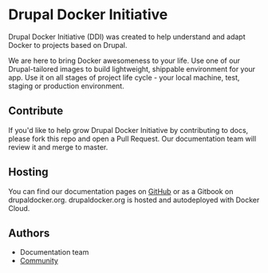 Drupal Docker Initiative
==================

Drupal Docker Initiative (DDI) was created to help understand and adapt Docker to projects based on Drupal.

We are here to bring Docker awesomeness to your life. Use one of our Drupal-tailored images to build lightweight, shippable environment for your app. Use it on all stages of project life cycle - your local machine, test, staging or production environment.

## Contribute

If you'd like to help grow Drupal Docker Initiative by contributing to docs, please fork this repo and open a Pull Request. 
Our documentation team will review it and merge to master.

## Hosting

You can find our documentation pages on [GitHub](https://github.com/drupal-docker/docs) or as a Gitbook on drupaldocker.org. drupaldocker.org is hosted and autodeployed with Docker Cloud.

## Authors
- Documentation team
- [Community](https://github.com/drupal-docker/docs/graphs/contributors)

